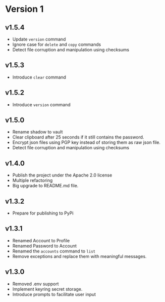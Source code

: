 # Version 1

## v1.5.4
- Update `version` command
- Ignore case for `delete` and `copy` commands
- Detect file corruption and manipulation using checksums

## v1.5.3
- Introduce `clear` command

## v1.5.2
- Introduce `version` command

## v1.5.0
- Rename shadow to vault
- Clear clipboard after 25 seconds if it still contains the password.
- Encrypt json files using PGP key instead of storing them as raw json file.
- Detect file corruption and manipulation using checksums

## v1.4.0
- Publish the project under the Apache 2.0 license
- Multiple refactoring
- Big upgrade to README.md file.

## v1.3.2
- Prepare for publishing to PyPi

## v1.3.1
- Renamed Account to Profile
- Renamed Password to Account
- Renamed the `accounts` command to `list`
- Remove exceptions and replace them with meaningful messages.

## v1.3.0
- Removed .env support
- Implement keyring secret storage.
- Introduce prompts to facilitate user input
